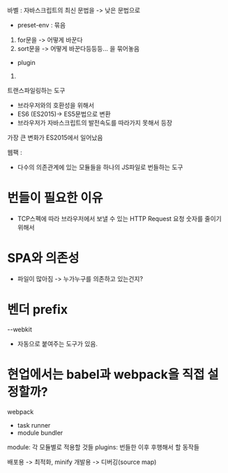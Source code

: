 바벨 : 자바스크립트의 최신 문법을 -> 낮은 문법으로

- preset-env : 묶음

1. for문을 -> 어떻게 바꾼다
2. sort문을 -> 어떻게 바꾼다등등등...
   을 묶어놓음

- plugin

1.

트랜스파일링하는 도구

- 브라우저와의 호환성을 위해서
- ES6 (ES2015)-> ES5문법으로 변환
- 브라우저가 자바스크립트의 발전속도를 따라가지 못해서 등장

가장 큰 변화가 ES2015에서 일어났음

웹팩 :

- 다수의 의존관계에 있는 모듈들을 하나의 JS파일로 번들하는 도구

# 번들이 필요한 이유

- TCP스펙에 따라 브라우저에서 보낼 수 있는 HTTP Request 요청 숫자를 줄이기 위해서

# SPA와 의존성

- 파일이 많아짐 -> 누가누구를 의존하고 있는건지?

# 벤더 prefix

--webkit

- 자동으로 붙여주는 도구가 있음.

# 현업에서는 babel과 webpack을 직접 설정할까?

webpack

- task runner
- module bundler

module: 각 모듈별로 적용할 것들
plugins: 번들한 이후 후행해서 할 동작들

배포용 -> 최적화, minify
개발용 -> 디버깅(source map)
